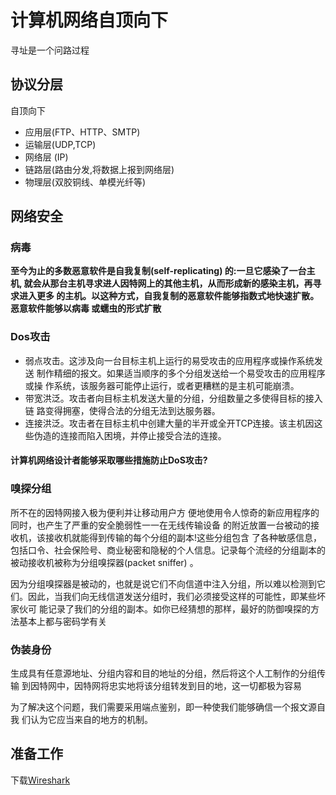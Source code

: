 # 计算机网络自顶向下

寻址是一个问路过程

## 协议分层

自顶向下

- 应用层(FTP、HTTP、SMTP) 
- 运输层(UDP,TCP)
- 网络层 (IP)
- 链路层(路由分发,将数据上报到网络层)
- 物理层(双胶铜线、单模光纤等)

## 网络安全

### 病毒

**至今为止的多数恶意软件是自我复制(self-replicating) 的:一旦它感染了一台主机, 就会从那台主机寻求进人因特网上的其他主机，从而形成新的感染主机，再寻求进入更多 的主机。以这种方式，自我复制的恶意软件能够指数式地快速扩散。恶意软件能够以病毒 或蠕虫的形式扩散**

### Dos攻击

- 弱点攻击。这涉及向一台目标主机上运行的易受攻击的应用程序或操作系统发送 制作精细的报文。如果适当顺序的多个分组发送给一个易受攻击的应用程序或操 作系统，该服务器可能停止运行，或者更糟糕的是主机可能崩溃。
- 带宽洪泛。攻击者向目标主机发送大量的分组，分组数量之多使得目标的接入链 路变得拥塞，使得合法的分组无法到达服务器。
- 连接洪泛。攻击者在目标主机中创建大量的半开或全开TCP连接。该主机因这些伪造的连接而陷入困境，并停止接受合法的连接。

#### 计算机网络设计者能够采取哪些措施防止DoS攻击?

### 嗅探分组

所不在的因特网接入极为便利并让移动用户方 便地使用令人惊奇的新应用程序的同时，也产生了严重的安全脆弱性一一在无线传输设备 的附近放置一台被动的接收机，该接收机就能得到传输的每个分组的副本!这些分组包含 了各种敏感信息，包括口令、社会保险号、商业秘密和隐秘的个人信息。记录每个流经的分组副本的被动接收机被称为分组嗅探器(packet sniffer) 。

因为分组嗅探器是被动的，也就是说它们不向信道中注入分组，所以难以检测到它们。因此，当我们向无线信道发送分组时，我们必须接受这样的可能性，即某些坏家伙可 能记录了我们的分组的副本。如你已经猜想的那样，最好的防御嗅探的方法基本上都与密码学有关

### 伪装身份

生成具有任意源地址、分组内容和目的地址的分组，然后将这个人工制作的分组传输 到因特网中，因特网将忠实地将该分组转发到目的地，这一切都极为容易

为了解决这个问题，我们需要采用端点鉴别，即一种使我们能够确信一个报文源自我 们认为它应当来自的地方的机制。

## 准备工作

下载[Wireshark](https://www.wireshark.org/download.html)

